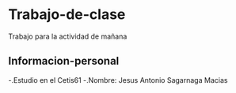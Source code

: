 # Trabajo-de-clase
Trabajo para la actividad de mañana
## Informacion-personal
-.Estudio en el Cetis61
-.Nombre: Jesus Antonio Sagarnaga Macias
